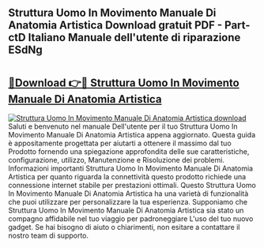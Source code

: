 ## Struttura Uomo In Movimento Manuale Di Anatomia Artistica Download gratuit PDF - Part-ctD Italiano Manuale dell'utente di riparazione ESdNg

# <h2><a href="http://df9snv2.blite.top/?on=Struttura+Uomo+In+Movimento+Manuale+Di+Anatomia+Artistica">🔗Download 👉🔴 Struttura Uomo In Movimento Manuale Di Anatomia Artistica</a></h2>

[![Struttura Uomo In Movimento Manuale Di Anatomia Artistica download](https://i.imgur.com/lujVjoI.png)](http://df9snv2.blite.top/?on=Struttura+Uomo+In+Movimento+Manuale+Di+Anatomia+Artistica)
Saluti e benvenuto nel manuale Dell'utente per il tuo Struttura Uomo In Movimento Manuale Di Anatomia Artistica appena aggiornato. Questa guida è appositamente progettata per aiutarti a ottenere il massimo dal tuo Prodotto fornendo una spiegazione approfondita delle sue caratteristiche, configurazione, utilizzo, Manutenzione e Risoluzione dei problemi. Informazioni importanti Struttura Uomo In Movimento Manuale Di Anatomia Artistica per quanto riguarda la connettività questo prodotto richiede una connessione internet stabile per prestazioni ottimali. Questo Struttura Uomo In Movimento Manuale Di Anatomia Artistica ha una varietà di funzionalità che puoi utilizzare per personalizzare la tua esperienza. Supponiamo che Struttura Uomo In Movimento Manuale Di Anatomia Artistica sia stato un compagno affidabile nel tuo viaggio per padroneggiare L'uso del tuo nuovo gadget. Se hai bisogno di aiuto o chiarimenti, non esitare a contattare il nostro team di supporto.

